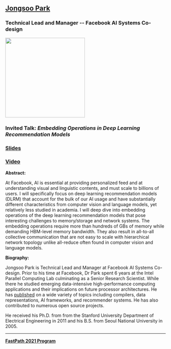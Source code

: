 ## [Jongsoo Park](https://sites.google.com/site/jongsoopark)
### Technical Lead and Manager -- Facebook AI Systems Co-design

<img src="https://avatars.githubusercontent.com/u/5545022?s=460&u=f8712206bc830a7e7984c24314aa9f5801d24192&v=4" width="250">

### Invited Talk:  *Embedding Operations in Deep Learning Recommendation Models*

### [Slides](https://tinyurl.com/fastpath2021/Slides/FastPath2021_J_Park.pdf)

### [Video](https://www.youtube.com/watch?v=rsph4ohjwoc&list=PLiFY02l7XTtu56WoMabDUjo-xfESEDs14&index=8)

**Abstract:**

At Facebook, AI is essential at providing personalized feed and at understanding visual and linguistic contents, and must scale to billions of users. I will specifically focus on deep learning recommendation models (DLRM) that account for the bulk of our AI usage and have substantially different characteristics from computer vision and language models, yet relatively less studied in academia. I will deep dive into embedding operations of the deep learning recommendation models that pose interesting challenges to memory/storage and network systems. The embedding operations require more than hundreds of GBs of memory while demanding HBM-level memory bandwidth. They also result in all-to-all collective communication that are not easy to scale with hierarchical network topology unlike all-reduce often found in computer vision and language models.

**Biography:**

Jongsoo Park is Technical Lead and Manager at Facebook AI Systems Co-design.  Prior to his time at Facebook, Dr Park spent 6 years at the Intel 
Parallel Computing Lab culminating as a Senior Research Scientist.  While there he studied emerging data-intensive high-performance computing applications and their implications on future processor architectures.  He has [published](https://scholar.google.com/citations?user=dlX-GboAAAAJ&hl=en) on a wide variety of topics including  compilers, data representations, AI frameworks, and recommender systems.  He has also contributed to numerous open source projects.

He received his Ph.D. from from the Stanford University Department of Electrical Engineering in 2011 and his B.S. from Seoul National University in 2005.


----
**[FastPath 2021 Program](https://tinyurl.com/fastpath2021/Program)**
